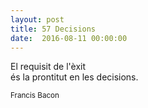 ```yaml
---
layout: post
title: 57 Decisions
date:  2016-08-11 00:00:00
---
```


El requisit de l'èxit<br />
és la prontitut en les decisions.<br />

<small>Francis Bacon</small>
